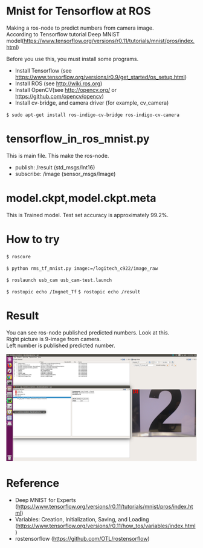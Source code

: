 # Mnist for Tensorflow at ROS
Making a ros-node to predict numbers from camera image.  
According to Tensorflow tutorial Deep MNIST model(https://www.tensorflow.org/versions/r0.11/tutorials/mnist/pros/index.html)

Before you use this, you must install some programs.

* Install Tensorflow (see https://www.tensorflow.org/versions/r0.9/get_started/os_setup.html)  
* Install ROS (see http://wiki.ros.org)  
* Install OpenCV(see http://opencv.org/ or https://github.com/opencv/opencv)
* Install cv-bridge, and camera driver (for example, cv_camera)  

`$ sudo apt-get install ros-indigo-cv-bridge ros-indigo-cv-camera`

# tensorflow_in_ros_mnist.py
This is main file. This make the ros-node.

* publish: /result (std_msgs/Int16)
* subscribe: /image (sensor_msgs/Image)

# model.ckpt,model.ckpt.meta
This is Trained model.
Test set accuracy is approximately 99.2%.

# How to try

`$ roscore`

`$ python rms_tf_mnist.py image:=/logitech_c922/image_raw`

`$ roslaunch usb_cam usb_cam-test.launch` 

`$ rostopic echo /Imgnet_Tf`
`$ rostopic echo /result`  

# Result
You can see ros-node published predicted numbers. Look at this.  
Right picture is 9-image from camera.  
Left number is published predicted number.  

![Mnist Tensorflow ROS](../src/pic/2.png)

# Reference
* Deep MNIST for Experts (https://www.tensorflow.org/versions/r0.11/tutorials/mnist/pros/index.html)  
* Variables: Creation, Initialization, Saving, and Loading (https://www.tensorflow.org/versions/r0.11/how_tos/variables/index.html)  
* rostensorflow (https://github.com/OTL/rostensorflow)

